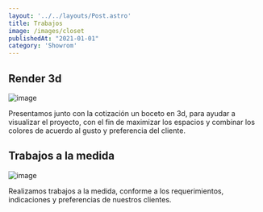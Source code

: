 ```yaml
---
layout: '../../layouts/Post.astro'
title: Trabajos
image: /images/closet
publishedAt: "2021-01-01"
category: 'Showrom'
---
```




## Render 3d

![image](/images/alacena.jpg)

Presentamos junto con la cotización un boceto en 3d, para ayudar a visualizar el proyecto, con el fin de maximizar los espacios y combinar los colores de acuerdo al gusto y preferencia del cliente.


## Trabajos a la medida

![image](/images/bar.jpg)

Realizamos trabajos a la medida, conforme a los requerimientos, indicaciones y preferencias de nuestros clientes.